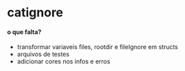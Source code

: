 # catignore

#### o que falta?

- transformar variaveis files, rootdir e fileIgnore em structs
- arquivos de testes
- adicionar cores nos infos e erros
